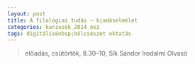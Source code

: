 ```yaml
---
layout: post
title: A filológiai tudás – kiadáselmélet
categories: kurzusok_2014_osz
tags: digitális&nbsp;bölcsészet oktatás
---
```


> előadás, csütörtök, 8.30–10, Sík Sándor Irodalmi Olvasó
